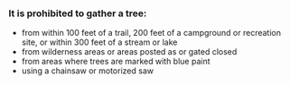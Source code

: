 ### It is prohibited to gather a tree:

* from within 100 feet of a trail, 200 feet of a campground or recreation site, or within 300 feet of a stream or lake
* from wilderness areas or areas posted as or gated closed
* from areas where trees are marked with blue paint
* using a chainsaw or motorized saw
